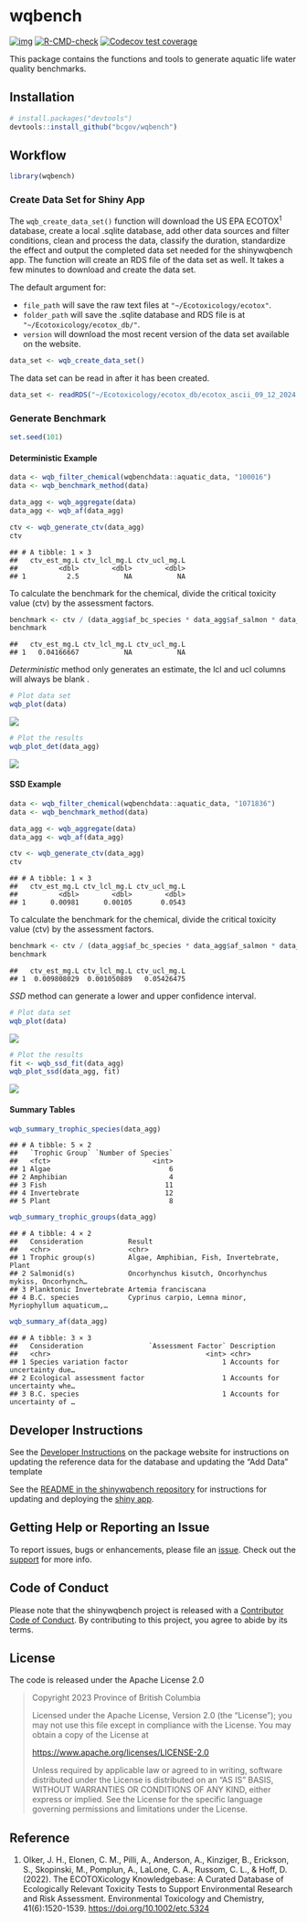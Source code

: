 
# wqbench

<!-- badges: start -->

[![img](https://img.shields.io/badge/Lifecycle-Experimental-339999)](https://github.com/bcgov/repomountie/blob/master/doc/lifecycle-badges.md)
[![R-CMD-check](https://github.com/bcgov/wqbench/actions/workflows/R-CMD-check.yaml/badge.svg)](https://github.com/bcgov/wqbench/actions/workflows/R-CMD-check.yaml)
[![Codecov test
coverage](https://codecov.io/gh/bcgov/wqbench/branch/main/graph/badge.svg)](https://app.codecov.io/gh/bcgov/wqbench?branch=main)
<!-- badges: end -->

This package contains the functions and tools to generate aquatic life
water quality benchmarks.

## Installation

``` r
# install.packages("devtools")
devtools::install_github("bcgov/wqbench")
```

## Workflow

``` r
library(wqbench)
```

### Create Data Set for Shiny App

The `wqb_create_data_set()` function will download the US EPA
ECOTOX<sup>1</sup> database, create a local .sqlite database, add other
data sources and filter conditions, clean and process the data, classify
the duration, standardize the effect and output the completed data set
needed for the shinywqbench app. The function will create an RDS file of
the data set as well. It takes a few minutes to download and create the
data set.

The default argument for:

- `file_path` will save the raw text files at
  `"~/Ecotoxicology/ecotox"`.
- `folder_path` will save the .sqlite database and RDS file is at
  `"~/Ecotoxicology/ecotox_db/"`.
- `version` will download the most recent version of the data set
  available on the website.

``` r
data_set <- wqb_create_data_set()
```

The data set can be read in after it has been created.

``` r
data_set <- readRDS("~/Ecotoxicology/ecotox_db/ecotox_ascii_09_12_2024.rds")
```

### Generate Benchmark

``` r
set.seed(101)
```

#### Deterministic Example

``` r
data <- wqb_filter_chemical(wqbenchdata::aquatic_data, "100016")
data <- wqb_benchmark_method(data)

data_agg <- wqb_aggregate(data)
data_agg <- wqb_af(data_agg)

ctv <- wqb_generate_ctv(data_agg)
ctv
```

    ## # A tibble: 1 × 3
    ##   ctv_est_mg.L ctv_lcl_mg.L ctv_ucl_mg.L
    ##          <dbl>        <dbl>        <dbl>
    ## 1          2.5           NA           NA

To calculate the benchmark for the chemical, divide the critical
toxicity value (ctv) by the assessment factors.

``` r
benchmark <- ctv / (data_agg$af_bc_species * data_agg$af_salmon * data_agg$af_planktonic * data_agg$af_variation)
benchmark
```

    ##   ctv_est_mg.L ctv_lcl_mg.L ctv_ucl_mg.L
    ## 1   0.04166667           NA           NA

*Deterministic* method only generates an estimate, the lcl and ucl
columns will always be blank .

``` r
# Plot data set
wqb_plot(data)
```

![](README_files/figure-gfm/unnamed-chunk-8-1.png)<!-- -->

``` r
# Plot the results
wqb_plot_det(data_agg)
```

![](README_files/figure-gfm/unnamed-chunk-9-1.png)<!-- -->

#### SSD Example

``` r
data <- wqb_filter_chemical(wqbenchdata::aquatic_data, "1071836")
data <- wqb_benchmark_method(data)

data_agg <- wqb_aggregate(data)
data_agg <- wqb_af(data_agg)

ctv <- wqb_generate_ctv(data_agg)
ctv
```

    ## # A tibble: 1 × 3
    ##   ctv_est_mg.L ctv_lcl_mg.L ctv_ucl_mg.L
    ##          <dbl>        <dbl>        <dbl>
    ## 1      0.00981      0.00105       0.0543

To calculate the benchmark for the chemical, divide the critical
toxicity value (ctv) by the assessment factors.

``` r
benchmark <- ctv / (data_agg$af_bc_species * data_agg$af_salmon * data_agg$af_planktonic * data_agg$af_variation)
benchmark
```

    ##   ctv_est_mg.L ctv_lcl_mg.L ctv_ucl_mg.L
    ## 1  0.009808029  0.001050889   0.05426475

*SSD* method can generate a lower and upper confidence interval.

``` r
# Plot data set
wqb_plot(data)
```

![](README_files/figure-gfm/unnamed-chunk-12-1.png)<!-- -->

``` r
# Plot the results
fit <- wqb_ssd_fit(data_agg)
wqb_plot_ssd(data_agg, fit)
```

![](README_files/figure-gfm/unnamed-chunk-13-1.png)<!-- -->

#### Summary Tables

``` r
wqb_summary_trophic_species(data_agg)
```

    ## # A tibble: 5 × 2
    ##   `Trophic Group` `Number of Species`
    ##   <fct>                         <int>
    ## 1 Algae                             6
    ## 2 Amphibian                         4
    ## 3 Fish                             11
    ## 4 Invertebrate                     12
    ## 5 Plant                             8

``` r
wqb_summary_trophic_groups(data_agg)
```

    ## # A tibble: 4 × 2
    ##   Consideration           Result                                                
    ##   <chr>                   <chr>                                                 
    ## 1 Trophic group(s)        Algae, Amphibian, Fish, Invertebrate, Plant           
    ## 2 Salmonid(s)             Oncorhynchus kisutch, Oncorhynchus mykiss, Oncorhynch…
    ## 3 Planktonic Invertebrate Artemia franciscana                                   
    ## 4 B.C. species            Cyprinus carpio, Lemna minor, Myriophyllum aquaticum,…

``` r
wqb_summary_af(data_agg)
```

    ## # A tibble: 3 × 3
    ##   Consideration                `Assessment Factor` Description                  
    ##   <chr>                                      <int> <chr>                        
    ## 1 Species variation factor                       1 Accounts for uncertainty due…
    ## 2 Ecological assessment factor                   1 Accounts for uncertainty whe…
    ## 3 B.C. species                                   1 Accounts for uncertainty of …

## Developer Instructions

See the [Developer
Instructions](https://bcgov.github.io/wqbench/articles/Developer-instructions.html)
on the package website for instructions on updating the reference data
for the database and updating the “Add Data” template

See the [README in the shinywqbench
repository](https://github.com/bcgov/shinywqbench?tab=readme-ov-file#shinywqbench)
for instructions for updating and deploying the [shiny
app](https://bcgov-env.shinyapps.io/shinywqbench/).

## Getting Help or Reporting an Issue

To report issues, bugs or enhancements, please file an
[issue](https://github.com/bcgov/wqbench/issues). Check out the
[support](https://github.com/bcgov/wqbench/blob/main/.github/SUPPORT.md)
for more info.

## Code of Conduct

Please note that the shinywqbench project is released with a
[Contributor Code of
Conduct](https://github.com/bcgov/wqbench/CODE_OF_CONDUCT.md). By
contributing to this project, you agree to abide by its terms.

## License

The code is released under the Apache License 2.0

> Copyright 2023 Province of British Columbia
>
> Licensed under the Apache License, Version 2.0 (the “License”); you
> may not use this file except in compliance with the License. You may
> obtain a copy of the License at
>
> <https://www.apache.org/licenses/LICENSE-2.0>
>
> Unless required by applicable law or agreed to in writing, software
> distributed under the License is distributed on an “AS IS” BASIS,
> WITHOUT WARRANTIES OR CONDITIONS OF ANY KIND, either express or
> implied. See the License for the specific language governing
> permissions and limitations under the License.

## Reference

1.  Olker, J. H., Elonen, C. M., Pilli, A., Anderson, A., Kinziger, B.,
    Erickson, S., Skopinski, M., Pomplun, A., LaLone, C. A., Russom, C.
    L., & Hoff, D. (2022). The ECOTOXicology Knowledgebase: A Curated
    Database of Ecologically Relevant Toxicity Tests to Support
    Environmental Research and Risk Assessment. Environmental Toxicology
    and Chemistry, 41(6):1520-1539. <https://doi.org/10.1002/etc.5324>
